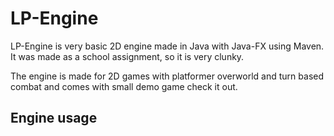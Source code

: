# LP-Engine
LP-Engine is very basic 2D engine made in Java with Java-FX using Maven. It was made as a school assignment, so it is very clunky.

The engine is made for 2D games with platformer overworld and turn based combat and comes with small demo game check it out.

## Engine usage
